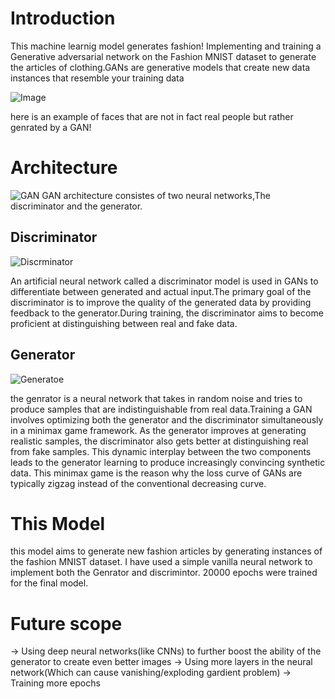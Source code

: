 # Introduction
This machine learnig model generates fashion! Implementing and training a Generative adversarial network on the Fashion MNIST dataset to generate the articles of clothing.GANs are generative models that create new data instances that resemble your training data

![Image](https://miro.medium.com/v2/resize:fit:1400/1*s1P6dOC7YWqQnV-7QENVfg.png)

here is an example of faces that are not in fact real people but rather genrated by a GAN!


# Architecture
![GAN](https://i0.wp.com/semiengineering.com/wp-content/uploads/nn3.png?fit=756%2C558&ssl=1)
GAN architecture consistes of two neural networks,The discriminator and the generator.

## Discriminator
![Discrminator](https://www.researchgate.net/publication/339832261/figure/fig5/AS:867699496345602@1583887089690/The-PatchGAN-structure-in-the-discriminator-architecture.ppm)

An artificial neural network called a discriminator model is used in GANs to differentiate between generated and actual input.The primary goal of the discriminator is to improve the quality of the generated data by providing feedback to the generator.During training, the discriminator aims to become proficient at distinguishing between real and fake data.

## Generator
![Generatoe](https://www.researchgate.net/publication/319093376/figure/fig19/AS:526859936571392@1502624605005/Architecture-of-proposed-generator-network-which-is-part-of-GAN-based-on-CNN-units-with.png)

the genrator is a neural network that takes in random noise and tries to produce samples that are indistinguishable from real data.Training a GAN involves optimizing both the generator and the discriminator simultaneously in a minimax game framework. As the generator improves at generating realistic samples, the discriminator also gets better at distinguishing real from fake samples. This dynamic interplay between the two components leads to the generator learning to produce increasingly convincing synthetic data.
This minimax game is the reason why the loss curve of GANs are typically zigzag instead of the conventional decreasing curve.

# This Model
this model aims to generate new fashion articles by generating instances of the fashion MNIST dataset. I have used a simple vanilla neural network to implement both the Genrator and discrimintor. 20000 epochs were trained for the final model.

# Future scope
-> Using deep neural networks(like CNNs) to further boost the ability of the generator to create even better images
-> Using more layers in the neural network(Which can cause vanishing/exploding gardient problem)
-> Training more epochs
